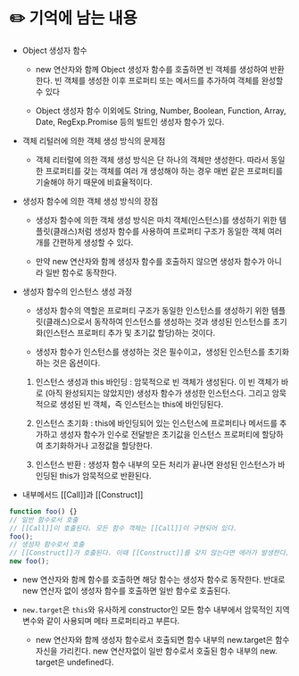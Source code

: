 # ✏️ 기억에 남는 내용

- Object 생성자 함수

    - new 연산자와 함께 Object 생성자 함수를 호출하면 빈 객체를 생성하여 반환한다. 빈 객체를 생성한 이후 프로퍼티 또는 메서드를 추가하여 객체를 완성할 수 있다

    -  Object 생성자 함수 이외에도 String, Number, Boolean, Function, Array, Date, RegExp.Promise 등의 빌트인 생성자 함수가 있다.

- 객체 리털러에 의한 객체 생성 방식의 문제점

    - 객체 리터럴에 의한 객체 생성 방식은 단 하나의 객체만 생성한다. 
    따라서 동일한 프로퍼티를 갖는 객체를 여러 개 생성해야 하는 경우 매번 같은 프로퍼티를 기술해야 하기 때문에 비효율적이다.

- 생성자 함수에 의한 객체 생성 방식의 장점

    - 생성자 함수에 의한 객체 생성 방식은 마치 객체(인스턴스)를 생성하기 위한 템플릿(클래스)처럼 생성자 함수를 사용하여 프로퍼티 구조가 동일한 객체 여러 개를 간편하게 생성할 수 있다.

    - 만약 new 연산자와 함께 생성자 함수를 호출하지 않으면 생성자 함수가 아니 라 일반 함수로 동작한다.

- 생성자 함수의 인스턴스 생성 과정

    - 생성자 함수의 역할은 프로퍼티 구조가 동일한 인스턴스를 생성하기 위한 템플릿(클래스)으로서 동작하여 인스턴스를 생성하는 것과 생성된 인스턴스를 초기화(인스턴스 프로퍼티 추가 및 초기값 할당)하는 것이다.

    - 생성자 함수가 인스턴스를 생성하는 것은 필수이고，생성된 인스턴스를 초기화하는 것은 옵션이다.

    1. 인스턴스 생성과 this 바인딩 : 암묵적으로 빈 객체가 생성된다. 이 빈 객체가 바로 (아직 완성되지는 않았지만) 생성자 함수가 생성한 인스턴스다. 그리고 암묵적으로 생성된 빈 객체，즉 인스턴스는 this에 바인딩된다.

    2. 인스턴스 초기화 : this에 바인딩되어 있는 인스턴스에 프로퍼티나 메서드를 추가하고 생성자 함수가 인수로 전달받은 초기값을 인스턴스 프로퍼티에 할당하여 초기화하거나 고정값을 할당한다.

    3. 인스턴스 반환 : 생성자 함수 내부의 모든 처리가 끝나면 완성된 인스턴스가 바인딩된 this가 암묵적으로 반환된다.

- 내부메서드 [[Call]]과 [[Construct]]
```js
function foo() {}
// 일반 함수로서 호출
// [[Call]]이 호출된다. 모든 함수 객체는 [[Call]]이 구현되어 있다.
foo();
// 생성자 함수로서 호출
// [[Construct]]가 호출된다. 이때 [[Construct]]를 갖지 않는다면 에러가 발생한다.
new foo();
```

- new 연산자와 함께 함수를 호출하면 해당 함수는 생성자 함수로 동작한다. 반대로 new 연산자 없이 생성자 함수를 호출하면 일반 함수로 호출된다.

- `new.target`은 `this`와 유사하게 constructor인 모든 함수 내부에서 암묵적인 지역 변수와 같이 사용되며 메타 프로퍼티라고 부른다.

    - new 연산자와 함께 생성자 함수로서 호출되면 함수 내부의 new.target은 함수 자신을 가리킨다. new 연산자없이 일반 함수로서 호출된 함수 내부의 new. target은 undefined다.